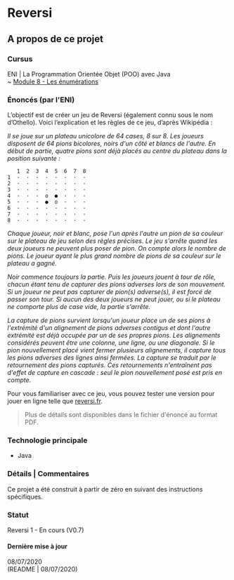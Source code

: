 # Reversi

## A propos de ce projet

### Cursus
ENI | La Programmation Orientée Objet (POO) avec Java  
~ [Module 8 - Les énumérations]()

### Énoncés (par l'ENI)
L’objectif est de créer un jeu de Reversi (également connu sous le nom d’Othello). Voici l’explication et les règles de ce jeu, d’après Wikipédia :

*Il se joue sur un plateau unicolore de 64 cases, 8 sur 8. Les joueurs disposent de 64 pions bicolores, noirs d'un côté et blancs de l'autre. En début de partie, quatre pions sont déjà placés au centre du plateau dans la position suivante :*

       1  2  3  4  5  6  7  8  
    1  ·  ·  ·  ·  ·  ·  ·  ·  
    2  ·  ·  ·  ·  ·  ·  ·  ·  
    3  ·  ·  ·  ·  ·  ·  ·  ·  
    4  ·  ·  ·  o  ●  ·  ·  ·  
    5  ·  ·  ·  ●  o  ·  ·  ·  
    6  ·  ·  ·  ·  ·  ·  ·  ·  
    7  ·  ·  ·  ·  ·  ·  ·  ·   
    8  ·  ·  ·  ·  ·  ·  ·  ·  

*Chaque joueur, noir et blanc, pose l'un après l'autre un pion de sa couleur sur le plateau de jeu selon des règles précises. Le jeu s'arrête quand les deux joueurs ne peuvent plus poser de pion. On compte alors le nombre de pions. Le joueur ayant le plus grand nombre de pions de sa couleur sur le plateau a gagné.*

*Noir commence toujours la partie. Puis les joueurs jouent à tour de rôle, chacun étant tenu de capturer des pions adverses lors de son mouvement. Si un joueur ne peut pas capturer de pion(s) adverse(s), il est forcé de passer son tour. Si aucun des deux joueurs ne peut jouer, ou si le plateau ne comporte plus de case vide, la partie s'arrête.*

*La capture de pions survient lorsqu'un joueur place un de ses pions à l'extrémité d'un alignement de pions adverses contigus et dont l'autre extrémité est déjà occupée par un de ses propres pions. Les alignements considérés peuvent être une colonne, une ligne, ou une diagonale. Si le pion nouvellement placé vient fermer plusieurs alignements, il capture tous les pions adverses des lignes ainsi fermées. La capture se traduit par le retournement des pions capturés. Ces retournements n'entraînent pas d'effet de capture en cascade : seul le pion nouvellement posé est pris en compte.*

Pour vous familiariser avec ce jeu, vous pouvez tester une version pour jouer en ligne telle
que [reversi.fr](http://reversi.fr/).

> Plus de détails sont disponibles dans le fichier d'énoncé au format PDF.

### Technologie principale
- Java

### Détails | Commentaires
Ce projet a été construit à partir de zéro en suivant des instructions spécifiques.

### Statut
Reversi 1 - En cours (V0.7)

#### Dernière mise à jour
08/07/2020  
(README | 08/07/2020)